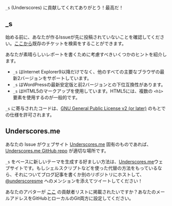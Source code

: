`_s` (Underscores) に貢献してくれてありがとう！最高だ！

## _s
始める前に、あなたが作るIssueが先に投稿されていないことを確認してください。[ここから](https://github.com/Automattic/_s/search)既存のチケットを検索をすることができます。

あなたが素晴らしいレポートを書くために考慮すべきいくつかのヒントを紹介します。

* `_s` はInternet Explorer9以降だけでなく、他のすべての主要なブラウザの最新2バージョンをサポートしています。
* `_s` はWordPressの最新安定版と前2バージョンとの下位互換性があります。
* `_s` はHTML5のマークアップを使用しています。HTML5には、複数の `<h1>` 要素を使用するのが一般的です。

`_s` に寄与されたコードは、[GNU General Public License v2 (or later)](http://www.gnu.org/licenses/gpl-2.0.html) のもとでの仕様を許可されます。

## Underscores.me
あなたの Issue がウェブサイト [Underscores.me](http://underscores.me) 固有のものであれば、[Underscores.me GitHub repo](https://github.com/Automattic/underscores.me) が適切な場所です。

`_s` をベースに新しいテーマを生成する好ましい方法は、[Underscores.me](http://underscores.me)ウェブサイトです。もしシェルスクリプトなどを使った代替の方法をもっているなら、それについてブログ記事を書くか別のリポジトリにホストして、[@underscoresme](https://twitter.com/underscoresme) へのメンションを添えてツイートしてください！

あなたのアバターが [ここ](http://underscores.me/#contribute) の貢献者リストに掲載されたいですか？あなたのメールアドレスをGitHubとローカルのGit両方に設定してください。
